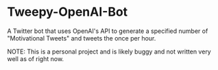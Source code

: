 # Tweepy-OpenAI-Bot
A Twitter bot that uses OpenAI's API to generate a specified number of "Motivational Tweets" and tweets the once per hour.

NOTE: This is a personal project and is likely buggy and not written very well as of right now.
